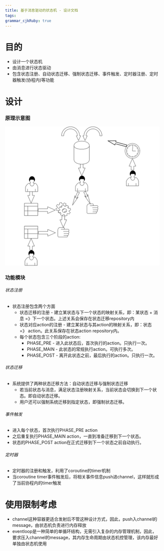 ```yaml
---
title: 基于消息驱动的状态机 - 设计文档
tags: 
grammar_cjkRuby: true
---
```

# 目的
- 设计一个状态机
- 由消息进行状态驱动
- 包含状态注册、自动状态迁移、强制状态迁移、事件触发、定时器注册、定时器触发(协程内)等功能
# 设计
### 原理示意图

![绘图](./attachments/1643273500405.drawio.svg)
### 功能模块
###### 状态注册
- 状态注册包含两个方面
	- 状态迁移的注册 - 建立某状态与下一个状态的映射关系，即：某状态 + 消息 =》下一个状态。上述关系会保存在状态迁移repository内
	- 状态对应action的注册 - 建立某状态与其action的映射关系，即：状态 =》 action。此关系保存在状态action repository内。
	- 每个状态包含三个阶段的action:
		- PHASE_PRE - 进入此状态后，首次执行的action。只执行一次。
		- PHASE_MAIN - 此状态的常规执行action。可执行多次。
		- PHASE_POST - 离开此状态之前，最后执行的action。只执行一次。

###### 状态迁移
- 系统提供了两种状态迁移方法：自动状态迁移与强制状态迁移
	- 若当前状态与消息，满足状态注册映射关系，当前状态会切换到下一个状态。即自动状态迁移。
	- 用户还可以强制系统迁移到指定状态，即强制状态迁移。

###### 事件触发
- 进入每个状态，首次执行PHASE_PRE action
- 之后重复执行PHASE_MAIN action，一直到准备迁移到下一个状态。
- 状态的PHASE_POST action在正式迁移到下一个状态之前自动执行。

###### 定时器
- 定时器的注册和触发，利用了coroutine的timer机制
- 当coroutine timer事件触发后，将相关事件信息push进channel，这样就形成了当前协程内的timer触发
# 使用限制考虑
- channel这种容器更适合发射后不管这种设计方式，因此，push入channel的message，由状态机负责进行内存释放
- eventloop是一种简单的单循环结构，无需引入复杂的内存管理机制，因此，要求压入channel的message，其内存生命周期由状态机控管理，该内存最好单独由状态机使用